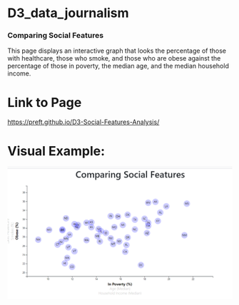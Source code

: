 # D3_data_journalism

### Comparing Social Features

This page displays an interactive graph that looks the percentage of those with healthcare, those who smoke, and those who are obese against the percentage of those in poverty, the median age, and the median household income.

# Link to Page
https://preft.github.io/D3-Social-Features-Analysis/

# Visual Example:

![](assets/images/SocialGraphExample.png)
